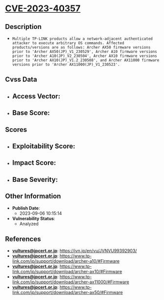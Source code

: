 
# [CVE-2023-40357](https://jvn.jp/en/vu/JVNVU99392903/)

## Description

- `Multiple TP-LINK products allow a network-adjacent authenticated attacker to execute arbitrary OS commands. Affected products/versions are as follows: Archer AX50 firmware versions prior to 'Archer AX50(JP)_V1_230529', Archer A10 firmware versions prior to 'Archer A10(JP)_V2_230504', Archer AX10 firmware versions prior to 'Archer AX10(JP)_V1.2_230508', and Archer AX11000 firmware versions prior to 'Archer AX11000(JP)_V1_230523'.`

## Cvss Data

- **Access Vector**:
  - 
- **Base Score**:
  - 

## Scores

- **Exploitability Score**:
  - 
- **Impact Score**:
  - 
- **Base Severity**:
  - 

## Other Information

- **Publish Date**:
  - 2023-09-06 10:15:14
- **Vulnerability Status**:
  - Analyzed

## References

- **vultures@jpcert.or.jp**: https://jvn.jp/en/vu/JVNVU99392903/
- **vultures@jpcert.or.jp**: https://www.tp-link.com/jp/support/download/archer-a10/#Firmware
- **vultures@jpcert.or.jp**: https://www.tp-link.com/jp/support/download/archer-ax10/#Firmware
- **vultures@jpcert.or.jp**: https://www.tp-link.com/jp/support/download/archer-ax11000/#Firmware
- **vultures@jpcert.or.jp**: https://www.tp-link.com/jp/support/download/archer-ax50/#Firmware
